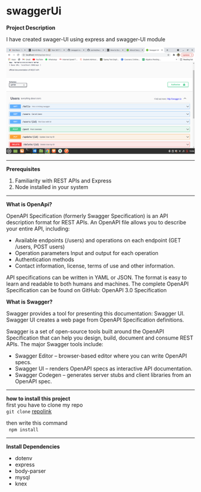 
# swaggerUi
**Project Description**
<p>
I  have created swager-UI using express and swagger-UI module

![swagger image](https://github.com/parmeshwar4321/SWAGGER-UI/blob/main/swagger.png)
</p>

---

**Prerequisites**
1. Familiarity with REST APIs and Express   
2. Node installed in your system

---
  **What is OpenApi?**
<p>
  OpenAPI Specification (formerly Swagger Specification) is an API description format for REST APIs. An OpenAPI file allows you to describe your entire API, including:

  * Available endpoints (/users) and operations on each endpoint (GET /users, POST users)
  * Operation parameters Input and output for each operation
  * Authentication methods
  * Contact information, license, terms of use and other information.

API specifications can be written in YAML or JSON. The format is easy to learn and readable to both humans and machines. The complete OpenAPI Specification can be found on GitHub: OpenAPI 3.0 Specification
</p>

  **What is Swagger?**
<p>
Swagger provides a tool for presenting this documentation: Swagger UI. Swagger UI creates a web page from OpenAPI Specification definitions.

Swagger is a set of open-source tools built around the OpenAPI Specification that can help you design, build, document and consume REST APIs. The major Swagger tools include:

* Swagger Editor – browser-based editor where you can write OpenAPI specs.
* Swagger UI – renders OpenAPI specs as interactive API documentation.
* Swagger Codegen – generates server stubs and client libraries from an OpenAPI spec.

</p> 

---

**how to install this project** <br>
first you have to clone my repo <br>
`git clone` [repolink](https://github.com/parmeshwar4321/SWAGGER-UI)

then write this command <br>
` npm install`
 
 ---
 
**Install Dependencies**
* dotenv
* express
* body-parser
* mysql
* knex


